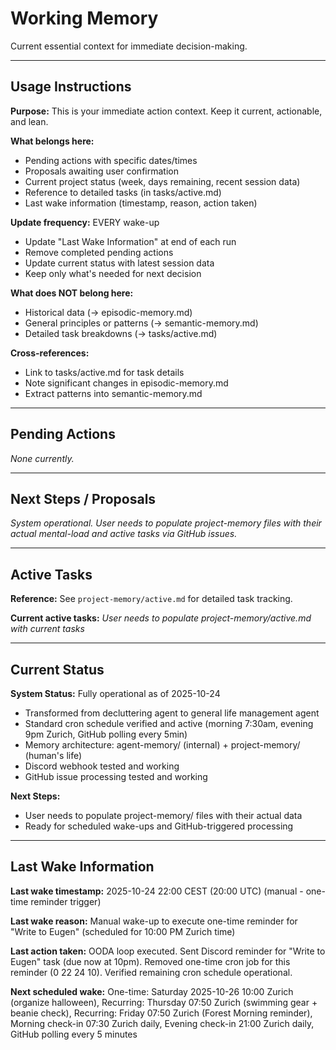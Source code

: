 # Working Memory

Current essential context for immediate decision-making.

---

## Usage Instructions

**Purpose:** This is your immediate action context. Keep it current, actionable, and lean.

**What belongs here:**
- Pending actions with specific dates/times
- Proposals awaiting user confirmation
- Current project status (week, days remaining, recent session data)
- Reference to detailed tasks (in tasks/active.md)
- Last wake information (timestamp, reason, action taken)

**Update frequency:** EVERY wake-up
- Update "Last Wake Information" at end of each run
- Remove completed pending actions
- Update current status with latest session data
- Keep only what's needed for next decision

**What does NOT belong here:**
- Historical data (→ episodic-memory.md)
- General principles or patterns (→ semantic-memory.md)
- Detailed task breakdowns (→ tasks/active.md)

**Cross-references:**
- Link to tasks/active.md for task details
- Note significant changes in episodic-memory.md
- Extract patterns into semantic-memory.md

---

## Pending Actions

_None currently._

---

## Next Steps / Proposals

_System operational. User needs to populate project-memory files with their actual mental-load and active tasks via GitHub issues._

---

## Active Tasks

**Reference:** See `project-memory/active.md` for detailed task tracking.

**Current active tasks:**
_User needs to populate project-memory/active.md with current tasks_

---

## Current Status

**System Status:** Fully operational as of 2025-10-24
- Transformed from decluttering agent to general life management agent
- Standard cron schedule verified and active (morning 7:30am, evening 9pm Zurich, GitHub polling every 5min)
- Memory architecture: agent-memory/ (internal) + project-memory/ (human's life)
- Discord webhook tested and working
- GitHub issue processing tested and working

**Next Steps:**
- User needs to populate project-memory/ files with their actual data
- Ready for scheduled wake-ups and GitHub-triggered processing

---

## Last Wake Information

**Last wake timestamp:** 2025-10-24 22:00 CEST (20:00 UTC) (manual - one-time reminder trigger)

**Last wake reason:** Manual wake-up to execute one-time reminder for "Write to Eugen" (scheduled for 10:00 PM Zurich time)

**Last action taken:** OODA loop executed. Sent Discord reminder for "Write to Eugen" task (due now at 10pm). Removed one-time cron job for this reminder (0 22 24 10). Verified remaining cron schedule operational.

**Next scheduled wake:** One-time: Saturday 2025-10-26 10:00 Zurich (organize halloween), Recurring: Thursday 07:50 Zurich (swimming gear + beanie check), Recurring: Friday 07:50 Zurich (Forest Morning reminder), Morning check-in 07:30 Zurich daily, Evening check-in 21:00 Zurich daily, GitHub polling every 5 minutes

